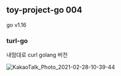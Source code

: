 ## toy-project-go 004
 go v1.16

### turl-go
 내맘대로 curl golang 버전
 
 
 ![KakaoTalk_Photo_2021-02-28-10-39-44](https://user-images.githubusercontent.com/13283116/109405204-53fa0a80-79b1-11eb-85a9-dec413a5cdaf.jpeg)
